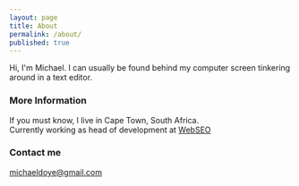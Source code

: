 ```yaml
---
layout: page
title: About
permalink: /about/
published: true
---
```





Hi, I'm Michael. I can usually be found behind my computer screen tinkering around in a text editor.

### More Information
If you must know, I live in Cape Town, South Africa.  
Currently working as head of development at [WebSEO](https://webseo.co.za)

### Contact me

[michaeldoye@gmail.com](mailto:michaeldoye@gmail.com)
